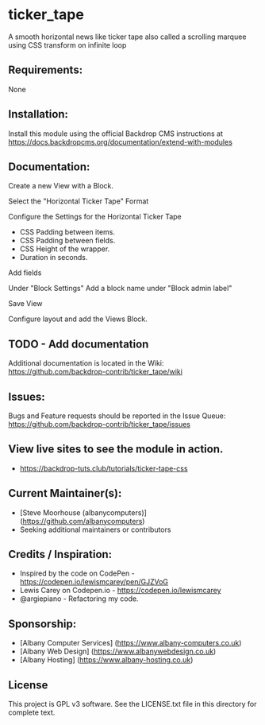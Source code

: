 # ticker_tape
A smooth horizontal news like ticker tape also called a scrolling marquee using CSS transform on infinite loop

## Requirements:
None

## Installation:
Install this module using the official Backdrop CMS instructions at https://docs.backdropcms.org/documentation/extend-with-modules

## Documentation:
Create a new View with a Block.

Select the "Horizontal Ticker Tape" Format

Configure the Settings for the Horizontal Ticker Tape
 - CSS Padding between items.
 - CSS Padding between fields.
 - CSS Height of the wrapper.
 - Duration in seconds.

Add fields

Under "Block Settings"
Add a block name under "Block admin label"

Save View

Configure layout and add the Views Block.


## TODO - Add documentation
Additional documentation is located in the Wiki: https://github.com/backdrop-contrib/ticker_tape/wiki

## Issues:
Bugs and Feature requests should be reported in the Issue Queue: https://github.com/backdrop-contrib/ticker_tape/issues

## View live sites to see the module in action.
 - https://backdrop-tuts.club/tutorials/ticker-tape-css

## Current Maintainer(s):
- [Steve Moorhouse (albanycomputers)] (https://github.com/albanycomputers)
- Seeking additional maintainers or contributors

## Credits / Inspiration:
 - Inspired by the code on CodePen - https://codepen.io/lewismcarey/pen/GJZVoG
 - Lewis Carey on Codepen.io - https://codepen.io/lewismcarey
 - @argiepiano - Refactoring my code.

## Sponsorship:
 - [Albany Computer Services] (https://www.albany-computers.co.uk)
 - [Albany Web Design] (https://www.albanywebdesign.co.uk)
 - [Albany Hosting] (https://www.albany-hosting.co.uk)

## License
This project is GPL v3 software. See the LICENSE.txt file in this directory for complete text.